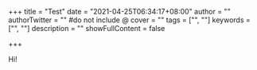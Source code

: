+++
title = "Test"
date = "2021-04-25T06:34:17+08:00"
author = ""
authorTwitter = "" #do not include @
cover = ""
tags = ["", ""]
keywords = ["", ""]
description = ""
showFullContent = false

+++

Hi!